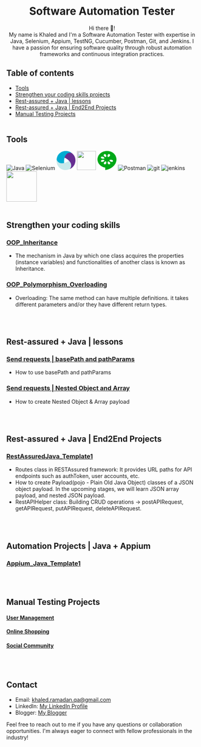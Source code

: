 <!-- markdown language readme.md
https://medium.com/analytics-vidhya/writing-github-readme-e593f278a796#:~:text=Line%20Breaks,more%20spaces%2C%20and%20hit%20enter.&text=Sorry%2C%20they%20won't%20allow,won't%20work%20for%20you. -->
<h1 align="center">Software Automation Tester</h1>

<p align="center">
  Hi there 🙌! <br>
  My name is Khaled and I'm a Software Automation Tester with expertise in Java, Selenium, Appium, TestNG, Cucumber, Postman, Git, and Jenkins. I have a passion for ensuring software quality through robust automation frameworks and continuous integration practices.
</p>

## Table of contents
- [Tools](https://github.com/KhaledAMRS#Tools)
- [Strengthen your coding skills projects](https://github.com/KhaledAMRS#strengthen-your-coding-skills)
- [Rest-assured + Java | lessons](https://github.com/KhaledAMRS#rest-assured--java--lessons)
- [Rest-assured + Java | End2End Projects](https://github.com/KhaledAMRS#rest-assured--java--end2end-projects)
- [Manual Testing Projects](https://github.com/KhaledAMRS#manual-testing-projects)
<br><br>

## Tools
![Java](https://skillicons.dev/icons?i=java&theme=light) ![Selenium](https://skillicons.dev/icons?i=selenium&theme=light) <img src="./.github/appium.svg#appium" width="50" height="50">  <!-- https://iconduck.com/icons/27036/appium -->  <img src="https://avatars.githubusercontent.com/u/19369327?s=200&v=4" width="50" height="50">  <img src="./.github/cucumber.svg#cucumber" width="50" height="50">  <!-- https://iconduck.com/icons/94191/cucumber --> ![Postman](https://skillicons.dev/icons?i=postman&theme=light) ![git](https://skillicons.dev/icons?i=git&theme=light) ![jenkins](https://skillicons.dev/icons?i=jenkins&theme=light) <img src="https://avatars.githubusercontent.com/u/12528662?s=200&v=4" width="80" height="80">
<br><br>

## Strengthen your coding skills
### [OOP_Inheritance](https://github.com/KhaledAMRS/OOP_Inheritance/blob/master/readme.md)
- The mechanism in Java by which one class acquires the properties (instance variables) and functionalities of another class is known as Inheritance.

### [OOP_Polymorphism_Overloading](https://github.com/KhaledAMRS/OOP_Polymorphism_Overloading/blob/master/readme.md)
- Overloading: The same method can have multiple definitions. it takes different parameters and/or they have different return types.


<br><br>


## Rest-assured + Java | lessons
### [Send requests | basePath and pathParams](https://github.com/KhaledAMRS/RestAssured_pathParams)
- How to use basePath and pathParams

### [Send requests | Nested Object and Array](https://github.com/KhaledAMRS/POJO_NestedObjects_Arrays)
- How to create Nested Object & Array payload

<br><br>


## Rest-assured + Java | End2End Projects
### [RestAssuredJava_Template1](https://github.com/KhaledAMRS/RestAssuredJava_Stage1/blob/master/readme.md)
- Routes class in RESTAssured framework: It provides URL paths for API endpoints such as authToken, user accounts, etc.
- How to create Payload(pojo - Plain Old Java Object) classes of a JSON object payload.
  In the upcoming stages, we will learn JSON array payload, and nested JSON payload.
- RestAPIHelper class: Building CRUD operations -> postAPIRequest, getAPIRequest, putAPIRequest, deleteAPIRequest.

<br><br>

## Automation Projects | Java + Appium
### [Appium_Java_Template1](https://github.com/KhaledAMRS/Appium_Java_Template1/blob/master/readme.md)
<br><br>

## Manual Testing Projects
#### [User Management](https://docs.google.com/document/d/1v7lzNYpB-RQLKhz3zL7ffkL1DaJRsP5glyutHj9TeKQ)
#### [Online Shopping](https://docs.google.com/document/d/1bnkt6nsOqVAAzDNlWTORqi54kjB5ef5kHL1rW3unC-8)
#### [Social Community](https://docs.google.com/document/d/1SmUKFyEOqBHH5o8axMpMmydJGLmpCgMAaT3Hl2qdK2Q)
<!--
#### [Gaming Activities](https://drive.google.com/drive/u/1/folders/1zdTlF_fh4CgQpW8XZkUE_aZkFhHS_hR5)
#### [Stock Investment](https://drive.google.com/drive/u/1/folders/1IVdhNAhAoHfn7pfyqG_KtoeSfFTlISRG)
what's fintech field
-->
<br><br>
## Contact

- Email: khaled.ramadan.qa@gmail.com
- LinkedIn: [My LinkedIn Profile](https://www.linkedin.com/in/khaled-ashraf-ramadan/)
- Blogger: [My Blogger](https://qa-snacks.blogspot.com/)

Feel free to reach out to me if you have any questions or collaboration opportunities. I'm always eager to connect with fellow professionals in the industry!

<!--
**KhaledAMRS/KhaledAMRS** is a ✨ _special_ ✨ repository because its `README.md` (this file) appears on your GitHub profile.

Here are some ideas to get you started:

- 🔭 I’m currently working on ...
- 🌱 I’m currently learning ...
- 👯 I’m looking to collaborate on ...
- 🤔 I’m looking for help with ...
- 💬 Ask me about ...
- 📫 How to reach me: ...
- 😄 Pronouns: ...
- ⚡ Fun fact: ...


Add these Achievements to your Resume later
How many business modules & features are tested: .
How many release are managed: .
Automation projects:
API projects:

github portfolio
https://khaledamrs.github.io/

-->
